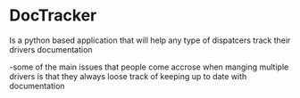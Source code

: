 # DocTracker
Is a python based application that will help any type of dispatcers track their drivers documentation

-some of the main issues that people come accrose when manging multiple drivers is that they always loose track of keeping up to date with documentation
